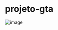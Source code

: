 # projeto-gta
![image](https://github.com/Alailson-Nascimento/projeto-gta/assets/157761585/a904b3f0-8fc8-4ef9-860b-adbc8ba6c459)
